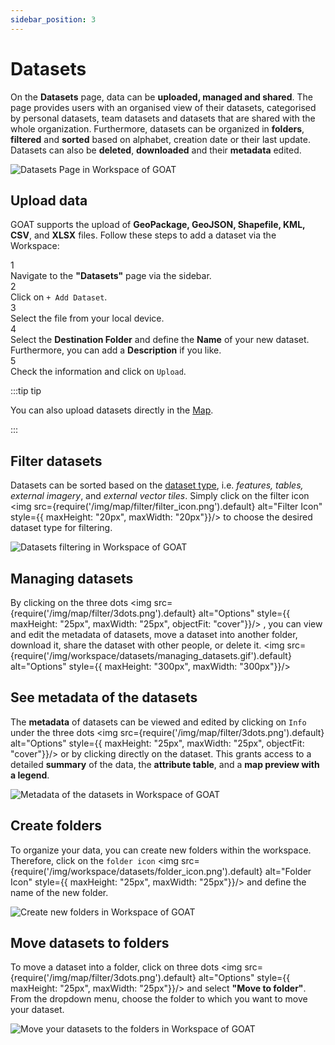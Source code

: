 ```yaml
---
sidebar_position: 3
---
```


# Datasets

On the **Datasets** page, data can be **uploaded, managed and shared**. The page provides users with an organised view of their datasets, categorised by personal datasets, team datasets and datasets that are shared with the whole organization. Furthermore, datasets can be organized in **folders**, **filtered** and **sorted** based on alphabet, creation date or their last update. Datasets can also be **deleted**, **downloaded** and their **metadata** edited. 

<div style={{ display: 'flex', flexDirection: 'column', alignItems: 'center'}}>
  <img src={require('/img/workspace/datasets/datasets_general.png').default} alt="Datasets Page in Workspace of GOAT" style={{ maxHeight: "auto", maxWidth: "auto", objectFit: "cover"}}/>
</div> 

## Upload data

GOAT supports the upload of **GeoPackage, GeoJSON, Shapefile, KML, CSV**, and **XLSX** files. Follow these steps to add a dataset via the Workspace:

<div class="step">
  <div class="step-number">1</div>
  <div class="content">Navigate to the <b>"Datasets"</b> page via the sidebar.</div>
</div>

<div class="step">
  <div class="step-number">2</div>
  <div class="content">Click on <code>+ Add Dataset</code>. </div>
</div>

<div class="step">
  <div class="step-number">3</div>
  <div class="content">Select the file from your local device.</div>
</div>

<div class="step">
  <div class="step-number">4</div>
  <div class="content">Select the <b>Destination Folder</b> and define the <b>Name</b> of your new dataset. Furthermore, you can add a <b>Description</b> if you like.</div>
</div>

<div class="step">
  <div class="step-number">5</div>
  <div class="content">Check the information and click on <code>Upload</code>.</div>
</div>



:::tip tip

You can also upload datasets directly in the [Map](../map/layers).

:::


## Filter datasets

Datasets can be sorted based on the [dataset type](../data/dataset_types "What are the dataset types?"), i.e. *features, tables, external imagery*, and *external vector tiles*. Simply click on the filter icon <img src={require('/img/map/filter/filter_icon.png').default} alt="Filter Icon" style={{ maxHeight: "20px", maxWidth: "20px"}}/> to choose the desired dataset type for filtering.

<div style={{ display: 'flex', flexDirection: 'column', alignItems: 'center'}}>
  <img src={require('/img/workspace/datasets/dataset_filter.gif').default} alt="Datasets filtering in Workspace of GOAT" style={{ maxHeight: "auto", maxWidth: "auto", objectFit: "cover"}}/>
</div> 

## Managing datasets
By clicking on the three dots <img src={require('/img/map/filter/3dots.png').default} alt="Options" style={{ maxHeight: "25px", maxWidth: "25px", objectFit: "cover"}}/> , you can view and edit the metadata of datasets, move a dataset into another folder, download it, share the dataset with other people, or delete it.
<img src={require('/img/workspace/datasets/managing_datasets.gif').default} alt="Options" style={{ maxHeight: "300px", maxWidth: "300px"}}/>


## See metadata of the datasets

The **metadata** of datasets can be viewed and edited by clicking on <code>Info</code> under the three dots <img src={require('/img/map/filter/3dots.png').default} alt="Options" style={{ maxHeight: "25px", maxWidth: "25px", objectFit: "cover"}}/> or by clicking directly on the dataset. This grants access to a detailed **summary** of the data, the **attribute table**, and a **map preview with a legend**.
<div style={{ display: 'flex', flexDirection: 'column', alignItems: 'center'}}>
  <img src={require('/img/workspace/datasets/metadata.gif').default} alt="Metadata of the datasets in Workspace of GOAT" style={{ maxHeight: "auto", maxWidth: "auto", objectFit: "cover"}}/>
</div> 


## Create folders

To organize your data, you can create new folders within the workspace. Therefore, click on the ``folder icon`` <img src={require('/img/workspace/datasets/folder_icon.png').default} alt="Folder Icon" style={{ maxHeight: "25px", maxWidth: "25px"}}/> and define the name of the new folder.

<div style={{ display: 'flex', flexDirection: 'column', alignItems: 'center'}}>
  <img src={require('/img/workspace/datasets/new_folder.gif').default} alt="Create new folders in Workspace of GOAT" style={{ maxHeight: "auto", maxWidth: "auto", objectFit: "cover"}}/>
</div> 


## Move datasets to folders

To move a dataset into a folder, click on three dots <img src={require('/img/map/filter/3dots.png').default} alt="Options" style={{ maxHeight: "25px", maxWidth: "25px"}}/> and select **"Move to folder"**. From the dropdown menu, choose the folder to which you want to move your dataset.

<div style={{ display: 'flex', flexDirection: 'column', alignItems: 'center'}}>
  <img src={require('/img/workspace/datasets/move_to_folder.gif').default} alt="Move your datasets to the folders in Workspace of GOAT" style={{ maxHeight: "auto", maxWidth: "auto", objectFit: "cover"}}/>
</div> 
